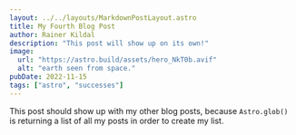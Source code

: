 ```yaml
---
layout: ../../layouts/MarkdownPostLayout.astro
title: My Fourth Blog Post
author: Rainer Kildal
description: "This post will show up on its own!"
image:
  url: "https://astro.build/assets/hero_NkT0b.avif"
  alt: "earth seen from space."
pubDate: 2022-11-15
tags: ["astro", "successes"]
---
```

This post should show up with my other blog posts, because `Astro.glob()` is returning a list of all my posts in order to create my list.
